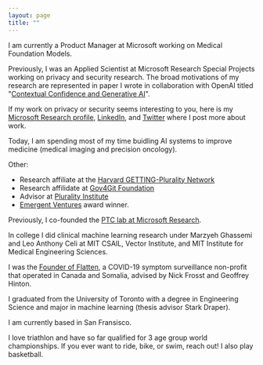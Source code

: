 ```yaml
---
layout: page
title: ""
---
```


I am currently a Product Manager at Microsoft working on Medical Foundation Models. 

Previously, I was an Applied Scientist at Microsoft Research Special Projects working on privacy and security research. The broad motivations of my research are represented in paper I wrote in collaboration with OpenAI titled "[Contextual Confidence and Generative AI](https://arxiv.org/abs/2311.01193)". 

If my work on privacy or security seems interesting to you, here is my [Microsoft Research profile](https://www.microsoft.com/en-us/research/people/shreyjain/), [LinkedIn](https://www.linkedin.com/in/shrey-j-9869b213a/), and [Twitter](https://twitter.com/shreyjaineth) where I post more about work. 

Today, I am spending most of my time buidling AI systems to improve medicine (medical imaging and precision oncology). 

Other: 

- Research affiliate at the [Harvard GETTING-Plurality Network](https://gettingplurality.org/people/) 
- Research affilidate at [Gov4Git Foundation](https://gov4git.org/)
- Advisor at [Plurality Institute](https://www.plurality.institute/about)
- [Emergent Ventures](https://www.mercatus.org/emergent-ventures) award winner. 

Previously, I co-founded the [PTC lab at Microsoft Research](https://www.microsoft.com/en-us/research/group/plural-technology-collaboratory/). 

In college I did clinical machine learning research under Marzyeh Ghassemi and Leo Anthony Celi at MIT CSAIL,  Vector Institute, and MIT Institute for Medical Engineering Sciences. 

I was the [Founder of Flatten](https://flatten.ca/), a COVID-19 symptom surveillance non-profit that operated in Canada and Somalia, advised by Nick Frosst and Geoffrey Hinton. 

I graduated from the University of Toronto with a degree in Engineering Science and major in machine learning (thesis advisor Stark Draper). 

I am currently based in San Fransisco. 

I love triathlon and have so far qualified for 3 age group world championships. If you ever want to ride, bike, or swim, reach out! I also play basketball. 